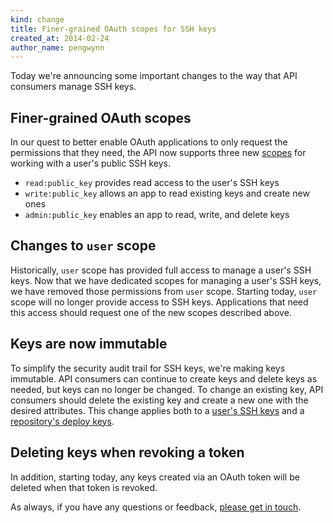 ```yaml
---
kind: change
title: Finer-grained OAuth scopes for SSH keys
created_at: 2014-02-24
author_name: pengwynn
---
```

Today we're announcing some important changes to the way that API consumers manage SSH keys.

## Finer-grained OAuth scopes

In our quest to better enable OAuth applications to only request the permissions that they need, the API now supports three new [scopes][] for working with a user's public SSH keys.

- `read:public_key` provides read access to the user's SSH keys
- `write:public_key` allows an app to read existing keys and create new ones
- `admin:public_key` enables an app to read, write, and delete keys

## Changes to `user` scope

Historically, `user` scope has provided full access to manage a user's SSH keys. Now that we have dedicated scopes for managing a user's SSH keys, we have removed those permissions from `user` scope. Starting today, `user` scope will no longer provide access to SSH keys. Applications that need this access should request one of the new scopes described above.

## Keys are now immutable

To simplify the security audit trail for SSH keys, we're making keys immutable. API consumers can continue to create keys and delete keys as needed, but keys can no longer be changed. To change an existing key, API consumers should delete the existing key and create a new one with the desired attributes. This change applies both to a [user's SSH keys][user-keys] and a [repository's deploy keys][deploy-keys].

## Deleting keys when revoking a token

In addition, starting today, any keys created via an OAuth token will be
deleted when that token is revoked.

As always, if you have any questions or feedback, [please get in touch][contact].

[contact]: https://github.com/contact?form[subject]=API+improvements+for+SSH+keys
[scopes]: /v3/oauth/#scopes
[user-keys]: /v3/users/keys/
[deploy-keys]: /v3/repos/keys/
